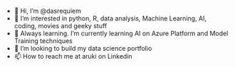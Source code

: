 - 👋 Hi, I’m @dasrequiem
- 👀 I’m interested in python, R, data analysis, Machine Learning, AI, coding, movies and geeky stuff
- 🌱 Always learning. I’m currently learning AI on Azure Platform and Model Training techniques
- 💞️ I’m looking to build my data science portfolio
- 📫 How to reach me at aruki on Linkedin

<!---
dasrequiem/dasrequiem is a ✨ special ✨ repository because its `README.md` (this file) appears on your GitHub profile.
You can click the Preview link to take a look at your changes.
--->
